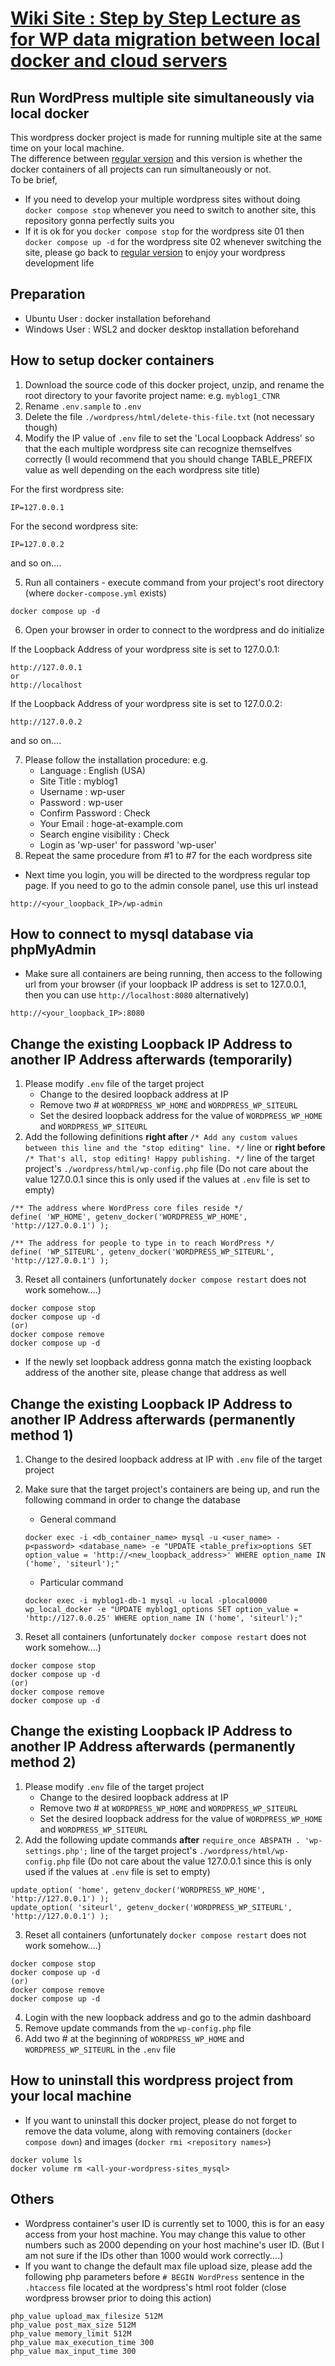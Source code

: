 # [Wiki Site : Step by Step Lecture as for WP data migration between local docker and cloud servers](https://github.com/Shinya-GitHub-Center/wordpress-local-docker/wiki)

## Run WordPress multiple site simultaneously via local docker
This wordpress docker project is made for running multiple site at the same time on your local machine.  
The difference between [regular version](https://github.com/Shinya-GitHub-Center/wordpress-local-docker) and this version is whether the docker containers of all projects can run simultaneously or not.  
To be brief,
* If you need to develop your multiple wordpress sites without doing `docker compose stop` whenever you need to switch to another site, this repository gonna perfectly suits you
* If it is ok for you `docker compose stop` for the wordpress site 01 then `docker compose up -d` for the wordpress site 02 whenever switching the site, please go back to  [regular version](https://github.com/Shinya-GitHub-Center/wordpress-local-docker) to enjoy your wordpress development life

## Preparation
* Ubuntu User : docker installation beforehand
* Windows User : WSL2 and docker desktop installation beforehand

## How to setup docker containers
1. Download the source code of this docker project, unzip, and rename the root directory to your favorite project name: e.g. `myblog1_CTNR`
2. Rename `.env.sample` to `.env`
3. Delete the file `./wordpress/html/delete-this-file.txt` (not necessary though)
4. Modify the IP value of `.env` file to set the 'Local Loopback Address' so that the each multiple wordpress site can recognize themselfves correctly  (I would recommend that you should change TABLE_PREFIX value as well depending on the each wordpress site title)

For the first wordpress site:
```
IP=127.0.0.1
```
For the second wordpress site:
```
IP=127.0.0.2
```
and so on....

5. Run all containers - execute command from your project's root directory (where `docker-compose.yml` exists)
```
docker compose up -d
```
6. Open your browser in order to connect to the wordpress and do initialize  

If the Loopback Address of your wordpress site is set to 127.0.0.1:
```
http://127.0.0.1
or
http://localhost
```
If the Loopback Address of your wordpress site is set to 127.0.0.2:
```
http://127.0.0.2
```
and so on....

7. Please follow the installation procedure: e.g.
    * Language : English (USA)
    * Site Title : myblog1
    * Username : wp-user
    * Password : wp-user
    * Confirm Password : Check
    * Your Email : hoge-at-example.com
    * Search engine visibility : Check
    * Login as 'wp-user' for password 'wp-user'
8. Repeat the same procedure from #1 to #7 for the each wordpress site 
* Next time you login, you will be directed to the wordpress regular top page. If you need to go to the admin console panel, use this url instead
```
http://<your_loopback_IP>/wp-admin
```

## How to connect to mysql database via phpMyAdmin
* Make sure all containers are being running, then access to the following url from your browser (if your loopback IP address is set to 127.0.0.1, then you can use `http://localhost:8080` alternatively)
```
http://<your_loopback_IP>:8080
```

## Change the existing Loopback IP Address to another IP Address afterwards (temporarily)
1. Please modify `.env` file of the target project
    * Change to the desired loopback address at IP
    * Remove two # at `WORDPRESS_WP_HOME` and `WORDPRESS_WP_SITEURL`
    * Set the desired loopback address for the value of `WORDPRESS_WP_HOME` and `WORDPRESS_WP_SITEURL`
2. Add the following definitions **right after**  `/* Add any custom values between this line and the "stop editing" line. */` line or **right before** `/* That's all, stop editing! Happy publishing. */` line of the target project's `./wordpress/html/wp-config.php` file (Do not care about the value 127.0.0.1 since this is only used if the values at `.env` file is set to empty)
```
/** The address where WordPress core files reside */
define( 'WP_HOME', getenv_docker('WORDPRESS_WP_HOME', 'http://127.0.0.1') );

/** The address for people to type in to reach WordPress */
define( 'WP_SITEURL', getenv_docker('WORDPRESS_WP_SITEURL', 'http://127.0.0.1') );
```
3. Reset all containers (unfortunately `docker compose restart` does not work somehow....)
```
docker compose stop
docker compose up -d
(or)
docker compose remove
docker compose up -d
```
* If the newly set loopback address gonna match the existing loopback address of the another site, please change that address as well

## Change the existing Loopback IP Address to another IP Address afterwards (permanently method 1)
1. Change to the desired loopback address at IP with `.env` file of the target project
2. Make sure that the target project's containers are being up, and run the following command in order to change the database

    * General command
    ```
    docker exec -i <db_container_name> mysql -u <user_name> -p<password> <database_name> -e "UPDATE <table_prefix>options SET option_value = 'http://<new_loopback_address>' WHERE option_name IN ('home', 'siteurl');"
    ```

    * Particular command
    ```
    docker exec -i myblog1-db-1 mysql -u local -plocal0000 wp_local_docker -e "UPDATE myblog1_options SET option_value = 'http://127.0.0.25' WHERE option_name IN ('home', 'siteurl');"
    ```
3. Reset all containers (unfortunately `docker compose restart` does not work somehow....)
```
docker compose stop
docker compose up -d
(or)
docker compose remove
docker compose up -d
```

## Change the existing Loopback IP Address to another IP Address afterwards (permanently method 2)
1. Please modify `.env` file of the target project
    * Change to the desired loopback address at IP
    * Remove two # at `WORDPRESS_WP_HOME` and `WORDPRESS_WP_SITEURL`
    * Set the desired loopback address for the value of `WORDPRESS_WP_HOME` and `WORDPRESS_WP_SITEURL`
2. Add the following update commands **after**  `require_once ABSPATH . 'wp-settings.php';` line of the target project's `./wordpress/html/wp-config.php` file (Do not care about the value 127.0.0.1 since this is only used if the values at `.env` file is set to empty)
```
update_option( 'home', getenv_docker('WORDPRESS_WP_HOME', 'http://127.0.0.1') );
update_option( 'siteurl', getenv_docker('WORDPRESS_WP_SITEURL', 'http://127.0.0.1') );
```
3. Reset all containers (unfortunately `docker compose restart` does not work somehow....)
```
docker compose stop
docker compose up -d
(or)
docker compose remove
docker compose up -d
```
4. Login with the new loopback address and go to the admin dashboard
5. Remove update commands from the `wp-config.php` file
6. Add two # at the beginning of `WORDPRESS_WP_HOME` and `WORDPRESS_WP_SITEURL` in the `.env` file

## How to uninstall this wordpress project from your local machine
* If you want to uninstall this docker project, please do not forget to remove the data volume, along with removing containers (`docker compose down`) and images (`docker rmi <repository names>`)
```
docker volume ls
docker volume rm <all-your-wordpress-sites_mysql>
```

## Others
* Wordpress container's user ID is currently set to 1000, this is for an easy access from your host machine. You may change this value to other numbers such as 2000 depending on your host machine's user ID. (But I am not sure if the IDs other than 1000 would work correctly....)
* If you want to change the default max file upload size, please add the following php parameters before `# BEGIN WordPress` sentence in the `.htaccess` file located at the wordpress's html root folder (close wordpress browser prior to doing this action)
```
php_value upload_max_filesize 512M
php_value post_max_size 512M
php_value memory_limit 512M
php_value max_execution_time 300
php_value max_input_time 300
```
